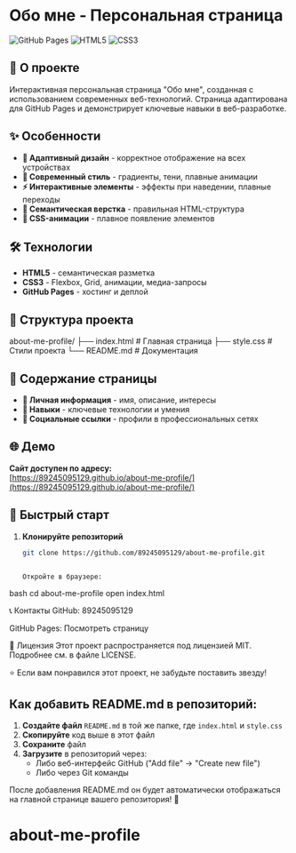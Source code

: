 # Обо мне - Персональная страница

![GitHub Pages](https://img.shields.io/badge/GitHub%20Pages-Deployed-success?style=for-the-badge&logo=github)
![HTML5](https://img.shields.io/badge/HTML5-E34F26?style=for-the-badge&logo=html5&logoColor=white)
![CSS3](https://img.shields.io/badge/CSS3-1572B6?style=for-the-badge&logo=css3&logoColor=white)

## 🚀 О проекте

Интерактивная персональная страница "Обо мне", созданная с использованием современных веб-технологий. Страница адаптирована для GitHub Pages и демонстрирует ключевые навыки в веб-разработке.

## ✨ Особенности

- **📱 Адаптивный дизайн** - корректное отображение на всех устройствах
- **🎨 Современный стиль** - градиенты, тени, плавные анимации
- **⚡ Интерактивные элементы** - эффекты при наведении, плавные переходы
- **🎯 Семантическая верстка** - правильная HTML-структура
- **🌈 CSS-анимации** - плавное появление элементов

## 🛠 Технологии

- **HTML5** - семантическая разметка
- **CSS3** - Flexbox, Grid, анимации, медиа-запросы
- **GitHub Pages** - хостинг и деплой

## 📁 Структура проекта
about-me-profile/
├── index.html # Главная страница
├── style.css # Стили проекта
└── README.md # Документация

## 🎯 Содержание страницы

- **👤 Личная информация** - имя, описание, интересы
- **💼 Навыки** - ключевые технологии и умения
- **🔗 Социальные ссылки** - профили в профессиональных сетях

## 🌐 Демо

**Сайт доступен по адресу:**  
[https://89245095129.github.io/about-me-profile/](https://89245095129.github.io/about-me-profile/)

## 🚀 Быстрый старт

1. **Клонируйте репозиторий**
   ```bash
   git clone https://github.com/89245095129/about-me-profile.git

   
   Откройте в браузере:
bash
cd about-me-profile
open index.html

📞 Контакты
GitHub: 89245095129

GitHub Pages: Посмотреть страницу

📄 Лицензия
Этот проект распространяется под лицензией MIT. Подробнее см. в файле LICENSE.

⭐ Если вам понравился этот проект, не забудьте поставить звезду!

## Как добавить README.md в репозиторий:

1. **Создайте файл** `README.md` в той же папке, где `index.html` и `style.css`
2. **Скопируйте** код выше в этот файл
3. **Сохраните** файл
4. **Загрузите** в репозиторий через:
   - Либо веб-интерфейс GitHub ("Add file" → "Create new file")
   - Либо через Git команды

После добавления README.md он будет автоматически отображаться на главной странице вашего репозитория! 📖
# about-me-profile
